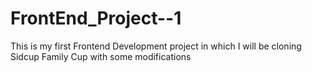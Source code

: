 # FrontEnd_Project--1
This is my first Frontend Development project in which I will be cloning Sidcup Family Cup with some modifications
